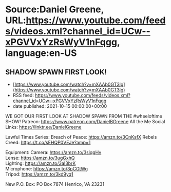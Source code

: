 # Source:Daniel Greene, URL:https://www.youtube.com/feeds/videos.xml?channel_id=UCw--xPGVVxYzRsWyV1nFqgg, language:en-US

## SHADOW SPAWN FIRST LOOK!
 - [https://www.youtube.com/watch?v=mXAAb0GT3lg](https://www.youtube.com/watch?v=mXAAb0GT3lg)
 - RSS feed: https://www.youtube.com/feeds/videos.xml?channel_id=UCw--xPGVVxYzRsWyV1nFqgg
 - date published: 2021-10-15 00:00:00+00:00

WE GOT OUR FIRST LOOK AT SHADOW SPAWN FROM THE #wheeloftime SHOW! 
Patreon: https://www.patreon.com/DanielBGreene 
All the Me Social Links: https://linktr.ee/DanielGreene

Lawful Times Series: 
Breach of Peace: https://amzn.to/3CnKsfX
Rebels Creed: https://t.co/sEHQP0VEJe?amp=1

Equipment: 
Camera: https://amzn.to/3siqgHv  
Lense: https://amzn.to/3ugGxhQ  
Lighting: https://amzn.to/3aI3brK  
Microphone: https://amzn.to/3pCGtWg  
Tripod: https://amzn.to/3kd9yq1  

New P.O. Box: PO Box 7874 Henrico, VA 23231

